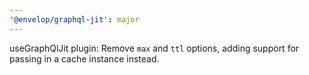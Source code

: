 ```yaml
---
'@envelop/graphql-jit': major
---
```


useGraphQlJit plugin: Remove `max` and `ttl` options, adding support for passing in a cache instance instead.
